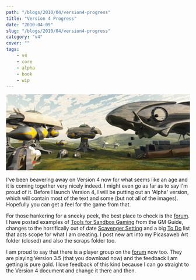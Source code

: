 ```yaml
---
path: "/blogs/2010/04/version4-progress"
title: "Version 4 Progress"
date: "2010-04-09"
slug: "/blogs/2010/04/version4-progress"
category: "v4"
cover: ""
tags:
    - v4
    - core
    - alpha
    - book
    - wip
---
```


![A freighter hovers over a croft far while hoppers zip crates back and forth](./images/books-v4-croft-example.jpg)
               
I've been beavering away on Version 4 now for what seems like an age and it is coming together very nicely indeed. I might even go as far as to say I'm proud of it. Before I launch Version 4, I will be putting out an 'Alpha' version, which will contain most of the text and some (but not all of the images). Hopefully you can get a feel for the game from that.

For those hankering for a sneeky peek, the best place to check is the [forum](http://www.1km1kt.net/forum/viewforum.php?f=34). I have posted examples of [Tools for Sandbox Gaming](http://www.1km1kt.net/forum/viewtopic.php?f=34;t=2364) from the GM Guide, changes to the horrifically out of date [Scavenger Setting](http://www.1km1kt.net/forum/viewtopic.php?f=34;t=2381) and a big [To Do](http://www.1km1kt.net/forum/viewtopic.php?f=34;=2283) list that acts scope for what I am creating. I post new art into my Picasaweb Art folder (closed) and also the scraps folder too</a>.

I am proud to say that there is a player group on the [forum](http://www.1km1kt.net/forum/viewforum.php?f=34) now too. They are playing Version 3.5 (that you download now) and the feedback I am getting is pure gold. I love feedback of this kind because I can go straight to the Version 4 document and change it there and then.